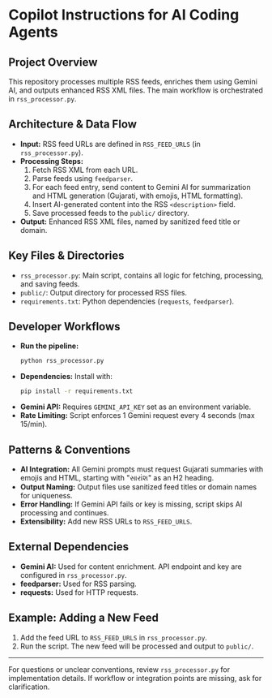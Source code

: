 # Copilot Instructions for AI Coding Agents

## Project Overview
This repository processes multiple RSS feeds, enriches them using Gemini AI, and outputs enhanced RSS XML files. The main workflow is orchestrated in `rss_processor.py`.

## Architecture & Data Flow
- **Input:** RSS feed URLs are defined in `RSS_FEED_URLS` (in `rss_processor.py`).
- **Processing Steps:**
  1. Fetch RSS XML from each URL.
  2. Parse feeds using `feedparser`.
  3. For each feed entry, send content to Gemini AI for summarization and HTML generation (Gujarati, with emojis, HTML formatting).
  4. Insert AI-generated content into the RSS `<description>` field.
  5. Save processed feeds to the `public/` directory.
- **Output:** Enhanced RSS XML files, named by sanitized feed title or domain.

## Key Files & Directories
- `rss_processor.py`: Main script, contains all logic for fetching, processing, and saving feeds.
- `public/`: Output directory for processed RSS files.
- `requirements.txt`: Python dependencies (`requests`, `feedparser`).

## Developer Workflows
- **Run the pipeline:**
  ```bash
  python rss_processor.py
  ```
- **Dependencies:** Install with:
  ```bash
  pip install -r requirements.txt
  ```
- **Gemini API:** Requires `GEMINI_API_KEY` set as an environment variable.
- **Rate Limiting:** Script enforces 1 Gemini request every 4 seconds (max 15/min).

## Patterns & Conventions
- **AI Integration:** All Gemini prompts must request Gujarati summaries with emojis and HTML, starting with "સારાંશ" as an H2 heading.
- **Output Naming:** Output files use sanitized feed titles or domain names for uniqueness.
- **Error Handling:** If Gemini API fails or key is missing, script skips AI processing and continues.
- **Extensibility:** Add new RSS URLs to `RSS_FEED_URLS`.

## External Dependencies
- **Gemini AI:** Used for content enrichment. API endpoint and key are configured in `rss_processor.py`.
- **feedparser:** Used for RSS parsing.
- **requests:** Used for HTTP requests.

## Example: Adding a New Feed
1. Add the feed URL to `RSS_FEED_URLS` in `rss_processor.py`.
2. Run the script. The new feed will be processed and output to `public/`.

---
For questions or unclear conventions, review `rss_processor.py` for implementation details. If workflow or integration points are missing, ask for clarification.
